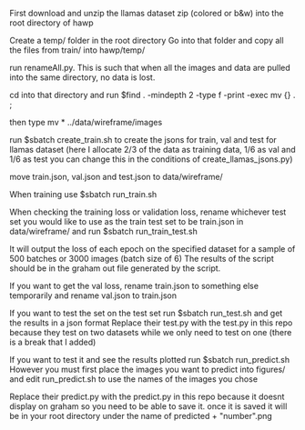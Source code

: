 First download and unzip the llamas dataset zip (colored or b&w) into the root directory of hawp

Create a temp/ folder in the root directory
Go into that folder and copy all the files from train/ into hawp/temp/

run renameAll.py. This is such that when all the images and data are pulled into the same directory, no data is lost.

cd into that directory and run $find . -mindepth 2 -type f -print -exec mv {} . \;

then type mv * ../data/wireframe/images

run $sbatch create_train.sh to create the jsons for train, val and test for llamas dataset
(here I allocate 2/3 of the data as training data, 1/6 as val and 1/6 as test you can change this in the conditions of create_llamas_jsons.py)

move train.json, val.json and test.json to data/wireframe/

When training use $sbatch run_train.sh

When checking the training loss or validation loss, rename whichever test set you would like to use as the train test set to be train.json in data/wireframe/ and run $sbatch run_train_test.sh

It will output the loss of each epoch on the specified dataset for a sample of 500 batches or 3000 images (batch size of 6) The results of the script should be in the graham out file generated by the script.

If you want to get the val loss, rename train.json to something else temporarily and rename val.json to train.json

If you want to test the set on the test set run $sbatch run_test.sh and get the results in a json format
Replace their test.py with the test.py in this repo because they test on two datasets while we only need to test on one
(there is a break that I added)

If you want to test it and see the results plotted run $sbatch run_predict.sh
However you must first place the images you want to predict into figures/ and edit run_predict.sh to use the names of the images you chose

Replace their predict.py with the predict.py in this repo because it doesnt display on graham so you need to be able to save it. once it is saved it will be in your root directory under the name of predicted + "number".png